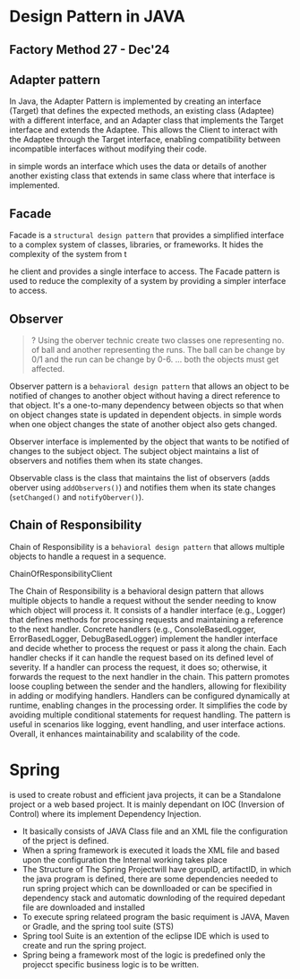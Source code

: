 # Design Pattern in JAVA
## Factory Method 27 - Dec'24
## Adapter pattern

In Java, the Adapter Pattern is implemented by creating an interface (Target) that defines the expected methods, an existing class (Adaptee) with a different interface, and an Adapter class that implements the Target interface and extends the Adaptee. This allows the Client to interact with the Adaptee through the Target interface, enabling compatibility between incompatible interfaces without modifying their code.


in simple words an interface which uses the data or details of another another existing class that extends in same class where that interface is implemented.

## Facade

Facade is a `structural design pattern` that provides a simplified interface to a complex system of classes, libraries, or frameworks. It hides the complexity of the system from t

he client and provides a single interface to access. The Facade pattern is used to reduce the complexity of a system by providing a simpler interface to access.

## Observer

> ? Using the oberver technic create two classes one representing no. of ball and another representing the runs. The ball can be change by 0/1 and the run can be change by 0-6.  ... both the objects must get affected.

Observer pattern is a `behavioral design pattern` that allows an object to be notified of changes to another object without having a direct reference to that object. It's a one-to-many dependency between objects so that when on object changes state is updated in dependent objects. in simple words when one object changes the state of another object also gets changed.

Observer interface is implemented by the object that wants to be notified of changes to the subject object. The subject object maintains a list of observers and notifies them when its state changes.

Observable class is the class that maintains the list of observers (adds oberver using `addObservers()`) and notifies them when its state changes (`setChanged()` and `notifyOberver()`).

## Chain of Responsibility

Chain of Responsibility is a `behavioral design pattern` that allows multiple objects to handle a request in a sequence. 

ChainOfResponsibilityClient 

The Chain of Responsibility is a behavioral design pattern that allows multiple objects to handle a request without the sender needing to know which object will process it.
It consists of a handler interface (e.g., Logger) that defines methods for processing requests and maintaining a reference to the next handler.
Concrete handlers (e.g., ConsoleBasedLogger, ErrorBasedLogger, DebugBasedLogger) implement the handler interface and decide whether to process the request or pass it along the chain.
Each handler checks if it can handle the request based on its defined level of severity.
If a handler can process the request, it does so; otherwise, it forwards the request to the next handler in the chain.
This pattern promotes loose coupling between the sender and the handlers, allowing for flexibility in adding or modifying handlers.
Handlers can be configured dynamically at runtime, enabling changes in the processing order.
It simplifies the code by avoiding multiple conditional statements for request handling.
The pattern is useful in scenarios like logging, event handling, and user interface actions.
Overall, it enhances maintainability and scalability of the code.


# Spring

is used to create robust and efficient java projects, it can be a Standalone project or a web based project. It is mainly dependant on IOC (Inversion of Control) where its implement Dependency Injection.
- It basically consists of JAVA Class file and an XML file the configuration of the prject is defined.
- When a spring framework is executed it loads the XML file and based upon the configuration the Internal working takes place 
- The Structure of The Spring Projectwill have groupID, artifactID, in which the java program is defined, there are some dependencies needed to run spring project which can be downlloaded or can be specified in dependency stack and automatic downloding of the required depedant file are downloaded and installed
- To execute spring relateed program the basic requiment is JAVA, Maven or Gradle, and the spring tool suite (STS)
- Spring tool Suite is an extention of the eclipse IDE which is used to create and run the spring project.
- Spring being a framework most of the logic is predefined only the projecct specific business logic is to be written.


